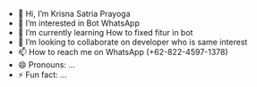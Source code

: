 - 👋 Hi, I’m Krisna Satria Prayoga
- 👀 I’m interested in Bot WhatsApp
- 🌱 I’m currently learning How to fixed fitur in bot
- 💞️ I’m looking to collaborate on developer who is same interest
- 📫 How to reach me on WhatsApp (+62-822-4597-1378)
- 😄 Pronouns: ...
- ⚡ Fun fact: ...

<!---
krissnaa04/krissnaa04 is a ✨ special ✨ repository because its `README.md` (this file) appears on your GitHub profile.
You can click the Preview link to take a look at your changes.
--->
